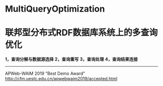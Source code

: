 # MultiQueryOptimization
# **联邦型分布式RDF数据库系统上的多查询优化**
**1，查询分解与数据源选择**
**2，查询重写**
**3，查询处理**
**4，查询结果连接**


---

APWeb-WAIM 2019   "Best Demo Award"\
http://cfm.uestc.edu.cn/apwebwaim2019/accepted.html



